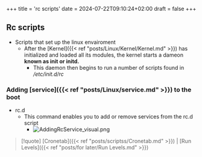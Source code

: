 +++
title = 'rc scripts'
date = 2024-07-22T09:10:24+02:00
draft = false
+++

## Rc scripts 
- Scripts that set up the linux envairoment 
	- After the [Kernel]({{< ref "posts/Linux/Kernel/Kernel.md" >}}) has initialized and loaded all its modules, the kernel starts a dameon  **known as init or initd.** 
		- This daemon then begins to run a number of scripts found in */etc/init.d/rc*
### Adding [service]({{< ref "posts/Linux/service.md" >}}) to the boot 
- rc.d 
	- This command enables you to add or remove services from the rc.d script
		- ![AddingRcService_visual.png](/Notes/AddingRcService_visual.png)

>[!quote] [Cronetab]({{< ref "posts/scriptss/Cronetab.md" >}}) | [Run Levels]({{< ref "posts/for later/Run Levels.md" >}})